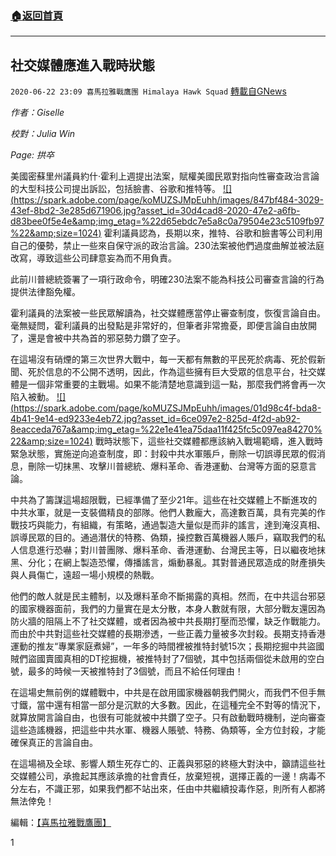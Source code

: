 ###  [:house:返回首頁](https://github.com/ourhimalayas/txt)
---

## 社交媒體應進入戰時狀態
`2020-06-22 23:09 喜馬拉雅戰鷹團 Himalaya Hawk Squad` [轉載自GNews](https://gnews.org/zh-hant/242669/)

*作者：Giselle*

*校對：Julia Win*

*Page: 拱卒*



美國密蘇里州議員約什·霍利上週提出法案，賦權美國民眾對指向性審查政治言論的大型科技公司提出訴訟，包括臉書、谷歌和推特等。
[!\[\](https://spark.adobe.com/page/koMUZSJMpEuhh/images/847bf484-3029-43ef-8bd2-3e285d671906.jpg?asset_id=30d4cad8-2020-47e2-a6fb-d83bee0f5e4e&amp;img_etag=%22d65ebdc7e5a8c0a79504e23c5109fb97%22&amp;size=1024)](https://spark.adobe.com/page/koMUZSJMpEuhh/images/847bf484-3029-43ef-8bd2-3e285d671906.jpg?asset_id=30d4cad8-2020-47e2-a6fb-d83bee0f5e4e&amp;img_etag=%22d65ebdc7e5a8c0a79504e23c5109fb97%22&amp;size=1024)
霍利議員認為，長期以來，推特、谷歌和臉書等公司利用自己的優勢，禁止一些來自保守派的政治言論。230法案被他們過度曲解並被法庭改寫，導致這些公司肆意妄為而不用負責。

此前川普總統簽署了一項行政命令，明確230法案不能為科技公司審查言論的行為提供法律豁免權。

霍利議員的法案被一些民眾解讀為，社交媒體應當停止審查制度，恢復言論自由。毫無疑問，霍利議員的出發點是非常好的，但筆者非常擔憂，即便言論自由放開了，還是會被中共為首的邪惡勢力鑽了空子。

在這場沒有硝煙的第三次世界大戰中，每一天都有無數的平民死於病毒、死於假新聞、死於信息的不公開不透明，因此，作為這些擁有巨大受眾的信息平台，社交媒體是一個非常重要的主戰場。如果不能清楚地意識到這一點，那麼我們將會再一次陷入被動。
[!\[\](https://spark.adobe.com/page/koMUZSJMpEuhh/images/01d98c4f-bda8-4b41-9e14-ed9233e4eb72.jpg?asset_id=6ce097e2-825d-4f2d-ab92-8eacceda767a&amp;img_etag=%22e1e41ea75daa11f425fc5c097ea84270%22&amp;size=1024)](https://spark.adobe.com/page/koMUZSJMpEuhh/images/01d98c4f-bda8-4b41-9e14-ed9233e4eb72.jpg?asset_id=6ce097e2-825d-4f2d-ab92-8eacceda767a&amp;img_etag=%22e1e41ea75daa11f425fc5c097ea84270%22&amp;size=1024)
戰時狀態下，這些社交媒體都應該納入戰場範疇，進入戰時緊急狀態，實施逆向追查制度，即：封殺中共水軍賬戶，刪除一切誤導民眾的假消息，刪除一切抹黑、攻擊川普總統、爆料革命、香港運動、台灣等方面的惡意言論。

中共為了籌謀這場超限戰，已經準備了至少21年。這些在社交媒體上不斷進攻的中共水軍，就是一支裝備精良的部隊。他們人數龐大，高達數百萬，具有完美的作戰技巧與能力，有組織，有策略，通過製造大量似是而非的謠言，達到淹沒真相、誤導民眾的目的。通過潛伏的特務、偽類，操控數百萬機器人賬戶，竊取我們的私人信息進行恐嚇；對川普團隊、爆料革命、香港運動、台灣民主等，日以繼夜地抹黑、分化；在網上製造恐懼，傳播謠言，煽動暴亂。其對普通民眾造成的財產損失與人員傷亡，遠超一場小規模的熱戰。

他們的敵人就是民主體制，以及爆料革命不斷揭露的真相。然而，在中共這台邪惡的國家機器面前，我們的力量實在是太分散，本身人數就有限，大部分戰友還因為防火牆的阻隔上不了社交媒體，或者因為被中共長期打壓而恐懼，缺乏作戰能力。而由於中共對這些社交媒體的長期滲透，一些正義力量被多次封殺。長期支持香港運動的推友“專業家庭煮婦”，一年多的時間裡被推特封號15次；長期挖掘中共盜國賊們盜國賣國真相的DT挖掘機，被推特封了7個號，其中包括兩個從未啟用的空白號，最多的時候一天被推特封了3個號，而且不給任何理由！

在這場史無前例的媒體戰中，中共是在啟用國家機器朝我們開火，而我們不但手無寸鐵，當中還有相當一部分是沉默的大多數。因此，在這種完全不對等的情況下，就算放開言論自由，也很有可能就被中共鑽了空子。只有啟動戰時機制，逆向審查這些造謠機器，把這些中共水軍、機器人賬號、特務、偽類等，全方位封殺，才能確保真正的言論自由。

在這場禍及全球、影響人類生死存亡的、正義與邪惡的終極大對決中，籲請這些社交媒體公司，承擔起其應該承擔的社會責任，放棄短視，選擇正義的一邊！病毒不分左右，不識正邪，如果我們都不站出來，任由中共繼續投毒作惡，則所有人都將無法倖免！

編輯：[【喜馬拉雅戰鷹團】](https://spark.adobe.com/page/koMUZSJMpEuhh/)

1
